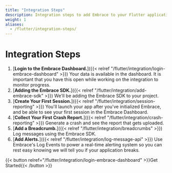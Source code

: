 ```yaml
---
title: "Integration Steps"
description: Integration steps to add Embrace to your Flutter application
weight: 1
aliases:
  - /flutter/integration-steps/
---
```


# Integration Steps

1. [**Login to the Embrace Dashboard.**]({{< relref "/flutter/integration/login-embrace-dashboard" >}}) Your data is available in the dashboard. It is important that you have this open while working on the integration to monitor progress.
1. [**Adding the Embrace SDK.**]({{< relref "/flutter/integration/add-embrace-sdk" >}}) We'll be adding the Embrace SDK to your project.
1. [**Create Your First Session.**]({{< relref "/flutter/integration/session-reporting" >}}) You'll launch your app after you've
   initialized Embrace, and be able to see your first session in the Embrace
   Dashboard.
1. [**Collect Your First Crash Report.**]({{< relref "/flutter/integration/crash-reporting" >}}) Generate a crash and see the report that
   gets uploaded.
1. [**Add a Breadcrumb.**]({{< relref "/flutter/integration/breadcrumbs" >}}) Log messages using the Embrace SDK.
1. [**Add Alerts.**]({{< relref "/flutter/integration/log-message-api" >}}) Use Embrace's Log Events to power a real-time alerting system so you can rest easy knowing we will tell you if your application breaks.

{{< button relref="/flutter/integration/login-embrace-dashboard" >}}Get Started{{< /button >}}
